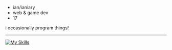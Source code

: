 - ian/ianiary
- web & game dev
- 17

i occasionally program things!

---


[![My Skills](https://skillicons.dev/icons?i=js,ts,py,cpp,cs,lua,java,scala,golang)](https://skillicons.dev)
